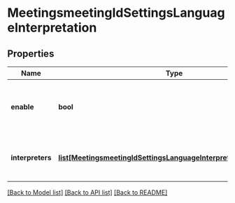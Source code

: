 # MeetingsmeetingIdSettingsLanguageInterpretation

## Properties
Name | Type | Description | Notes
------------ | ------------- | ------------- | -------------
**enable** | **bool** | Whether to enable [language interpretation](https://support.zoom.us/hc/en-us/articles/360034919791-Language-interpretation-in-meetings-and-webinars) for the meeting. | [optional] 
**interpreters** | [**list[MeetingsmeetingIdSettingsLanguageInterpretationInterpreters]**](MeetingsmeetingIdSettingsLanguageInterpretationInterpreters.md) | Information about the meeting&#x27;s language interpreters. | [optional] 

[[Back to Model list]](../README.md#documentation-for-models) [[Back to API list]](../README.md#documentation-for-api-endpoints) [[Back to README]](../README.md)

